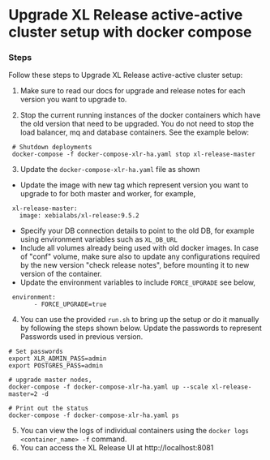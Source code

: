 # Upgrade XL Release active-active cluster setup with docker compose

### Steps

Follow these steps to Upgrade XL Release active-active cluster setup:

1. Make sure to read our docs for upgrade and release notes for each version you want to upgrade to.

2. Stop the current running instances of the docker containers which have the old version that need to be upgraded. You do not need to stop the load balancer, mq and database containers. See the example below:
  ```shell
   # Shutdown deployments
   docker-compose -f docker-compose-xlr-ha.yaml stop xl-release-master  
  ```
3. Update the `docker-compose-xlr-ha.yaml` file as shown

  * Update the image with new tag which represent version you want to upgrade to for both master and worker, for example,
  ```shell
   xl-release-master:
     image: xebialabs/xl-release:9.5.2
  ```
  * Specify your DB connection details to point to the old DB, for example using environment variables such as `XL_DB_URL`
  * Include all volumes already being used with old docker images. In case of "conf" volume, make sure also to update any configurations required by the new version "check release notes", before mounting it to new version of the container.
  * Update the environment variables to include `FORCE_UPGRADE` see below,
  ```shell
   environment:
         - FORCE_UPGRADE=true
  ```
4. You can use the provided `run.sh` to bring up the setup or do it manually by following the steps shown below. Update the passwords to represent Passwords used in previous version.

```shell
# Set passwords
export XLR_ADMIN_PASS=admin
export POSTGRES_PASS=admin

# upgrade master nodes,
docker-compose -f docker-compose-xlr-ha.yaml up --scale xl-release-master=2 -d

# Print out the status
docker-compose -f docker-compose-xlr-ha.yaml ps
```

5. You can view the logs of individual containers using the `docker logs <container_name> -f` command.
6. You can access the XL Release UI at http://localhost:8081
